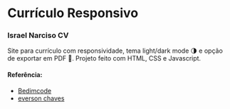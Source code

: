 # Currículo Responsivo
### Israel Narciso CV
Site para currículo com responsividade, tema light/dark mode 🌗 e opção de exportar em PDF 📄. Projeto feito com HTML, CSS e Javascript. 

#### Referência: 
- [Bedimcode](https://www.youtube.com/c/Bedimcode)
- [everson chaves](https://github.com/everson-chaves/resume)